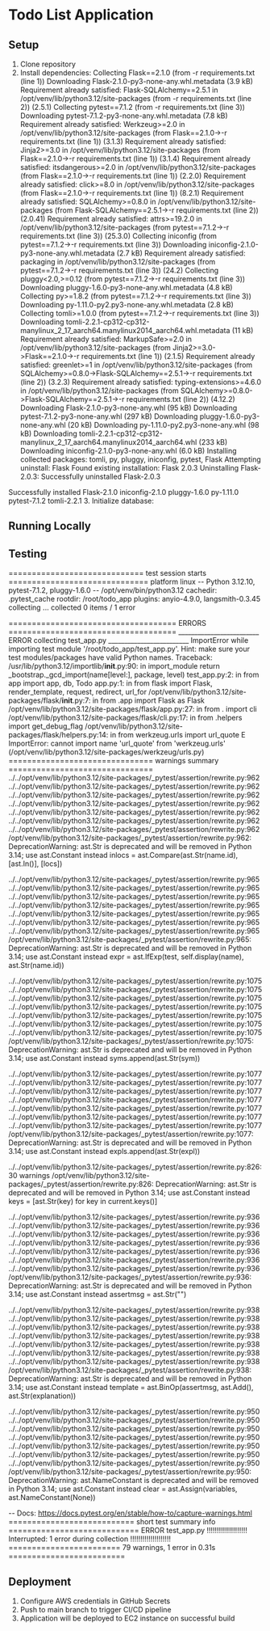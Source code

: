 # Todo List Application

## Setup
1. Clone repository
2. Install dependencies: Collecting Flask==2.1.0 (from -r requirements.txt (line 1))
  Downloading Flask-2.1.0-py3-none-any.whl.metadata (3.9 kB)
Requirement already satisfied: Flask-SQLAlchemy==2.5.1 in /opt/venv/lib/python3.12/site-packages (from -r requirements.txt (line 2)) (2.5.1)
Collecting pytest==7.1.2 (from -r requirements.txt (line 3))
  Downloading pytest-7.1.2-py3-none-any.whl.metadata (7.8 kB)
Requirement already satisfied: Werkzeug>=2.0 in /opt/venv/lib/python3.12/site-packages (from Flask==2.1.0->-r requirements.txt (line 1)) (3.1.3)
Requirement already satisfied: Jinja2>=3.0 in /opt/venv/lib/python3.12/site-packages (from Flask==2.1.0->-r requirements.txt (line 1)) (3.1.4)
Requirement already satisfied: itsdangerous>=2.0 in /opt/venv/lib/python3.12/site-packages (from Flask==2.1.0->-r requirements.txt (line 1)) (2.2.0)
Requirement already satisfied: click>=8.0 in /opt/venv/lib/python3.12/site-packages (from Flask==2.1.0->-r requirements.txt (line 1)) (8.2.1)
Requirement already satisfied: SQLAlchemy>=0.8.0 in /opt/venv/lib/python3.12/site-packages (from Flask-SQLAlchemy==2.5.1->-r requirements.txt (line 2)) (2.0.41)
Requirement already satisfied: attrs>=19.2.0 in /opt/venv/lib/python3.12/site-packages (from pytest==7.1.2->-r requirements.txt (line 3)) (25.3.0)
Collecting iniconfig (from pytest==7.1.2->-r requirements.txt (line 3))
  Downloading iniconfig-2.1.0-py3-none-any.whl.metadata (2.7 kB)
Requirement already satisfied: packaging in /opt/venv/lib/python3.12/site-packages (from pytest==7.1.2->-r requirements.txt (line 3)) (24.2)
Collecting pluggy<2.0,>=0.12 (from pytest==7.1.2->-r requirements.txt (line 3))
  Downloading pluggy-1.6.0-py3-none-any.whl.metadata (4.8 kB)
Collecting py>=1.8.2 (from pytest==7.1.2->-r requirements.txt (line 3))
  Downloading py-1.11.0-py2.py3-none-any.whl.metadata (2.8 kB)
Collecting tomli>=1.0.0 (from pytest==7.1.2->-r requirements.txt (line 3))
  Downloading tomli-2.2.1-cp312-cp312-manylinux_2_17_aarch64.manylinux2014_aarch64.whl.metadata (11 kB)
Requirement already satisfied: MarkupSafe>=2.0 in /opt/venv/lib/python3.12/site-packages (from Jinja2>=3.0->Flask==2.1.0->-r requirements.txt (line 1)) (2.1.5)
Requirement already satisfied: greenlet>=1 in /opt/venv/lib/python3.12/site-packages (from SQLAlchemy>=0.8.0->Flask-SQLAlchemy==2.5.1->-r requirements.txt (line 2)) (3.2.3)
Requirement already satisfied: typing-extensions>=4.6.0 in /opt/venv/lib/python3.12/site-packages (from SQLAlchemy>=0.8.0->Flask-SQLAlchemy==2.5.1->-r requirements.txt (line 2)) (4.12.2)
Downloading Flask-2.1.0-py3-none-any.whl (95 kB)
Downloading pytest-7.1.2-py3-none-any.whl (297 kB)
Downloading pluggy-1.6.0-py3-none-any.whl (20 kB)
Downloading py-1.11.0-py2.py3-none-any.whl (98 kB)
Downloading tomli-2.2.1-cp312-cp312-manylinux_2_17_aarch64.manylinux2014_aarch64.whl (233 kB)
Downloading iniconfig-2.1.0-py3-none-any.whl (6.0 kB)
Installing collected packages: tomli, py, pluggy, iniconfig, pytest, Flask
  Attempting uninstall: Flask
    Found existing installation: Flask 2.0.3
    Uninstalling Flask-2.0.3:
      Successfully uninstalled Flask-2.0.3

Successfully installed Flask-2.1.0 iniconfig-2.1.0 pluggy-1.6.0 py-1.11.0 pytest-7.1.2 tomli-2.2.1
3. Initialize database: 

## Running Locally


## Testing
============================= test session starts ==============================
platform linux -- Python 3.12.10, pytest-7.1.2, pluggy-1.6.0 -- /opt/venv/bin/python3.12
cachedir: .pytest_cache
rootdir: /root/todo_app
plugins: anyio-4.9.0, langsmith-0.3.45
collecting ... collected 0 items / 1 error

==================================== ERRORS ====================================
_________________________ ERROR collecting test_app.py _________________________
ImportError while importing test module '/root/todo_app/test_app.py'.
Hint: make sure your test modules/packages have valid Python names.
Traceback:
/usr/lib/python3.12/importlib/__init__.py:90: in import_module
    return _bootstrap._gcd_import(name[level:], package, level)
test_app.py:2: in <module>
    from app import app, db, Todo
app.py:1: in <module>
    from flask import Flask, render_template, request, redirect, url_for
/opt/venv/lib/python3.12/site-packages/flask/__init__.py:7: in <module>
    from .app import Flask as Flask
/opt/venv/lib/python3.12/site-packages/flask/app.py:27: in <module>
    from . import cli
/opt/venv/lib/python3.12/site-packages/flask/cli.py:17: in <module>
    from .helpers import get_debug_flag
/opt/venv/lib/python3.12/site-packages/flask/helpers.py:14: in <module>
    from werkzeug.urls import url_quote
E   ImportError: cannot import name 'url_quote' from 'werkzeug.urls' (/opt/venv/lib/python3.12/site-packages/werkzeug/urls.py)
=============================== warnings summary ===============================
../../opt/venv/lib/python3.12/site-packages/_pytest/assertion/rewrite.py:962
../../opt/venv/lib/python3.12/site-packages/_pytest/assertion/rewrite.py:962
../../opt/venv/lib/python3.12/site-packages/_pytest/assertion/rewrite.py:962
../../opt/venv/lib/python3.12/site-packages/_pytest/assertion/rewrite.py:962
../../opt/venv/lib/python3.12/site-packages/_pytest/assertion/rewrite.py:962
../../opt/venv/lib/python3.12/site-packages/_pytest/assertion/rewrite.py:962
../../opt/venv/lib/python3.12/site-packages/_pytest/assertion/rewrite.py:962
  /opt/venv/lib/python3.12/site-packages/_pytest/assertion/rewrite.py:962: DeprecationWarning: ast.Str is deprecated and will be removed in Python 3.14; use ast.Constant instead
    inlocs = ast.Compare(ast.Str(name.id), [ast.In()], [locs])

../../opt/venv/lib/python3.12/site-packages/_pytest/assertion/rewrite.py:965
../../opt/venv/lib/python3.12/site-packages/_pytest/assertion/rewrite.py:965
../../opt/venv/lib/python3.12/site-packages/_pytest/assertion/rewrite.py:965
../../opt/venv/lib/python3.12/site-packages/_pytest/assertion/rewrite.py:965
../../opt/venv/lib/python3.12/site-packages/_pytest/assertion/rewrite.py:965
../../opt/venv/lib/python3.12/site-packages/_pytest/assertion/rewrite.py:965
../../opt/venv/lib/python3.12/site-packages/_pytest/assertion/rewrite.py:965
  /opt/venv/lib/python3.12/site-packages/_pytest/assertion/rewrite.py:965: DeprecationWarning: ast.Str is deprecated and will be removed in Python 3.14; use ast.Constant instead
    expr = ast.IfExp(test, self.display(name), ast.Str(name.id))

../../opt/venv/lib/python3.12/site-packages/_pytest/assertion/rewrite.py:1075
../../opt/venv/lib/python3.12/site-packages/_pytest/assertion/rewrite.py:1075
../../opt/venv/lib/python3.12/site-packages/_pytest/assertion/rewrite.py:1075
../../opt/venv/lib/python3.12/site-packages/_pytest/assertion/rewrite.py:1075
../../opt/venv/lib/python3.12/site-packages/_pytest/assertion/rewrite.py:1075
../../opt/venv/lib/python3.12/site-packages/_pytest/assertion/rewrite.py:1075
../../opt/venv/lib/python3.12/site-packages/_pytest/assertion/rewrite.py:1075
  /opt/venv/lib/python3.12/site-packages/_pytest/assertion/rewrite.py:1075: DeprecationWarning: ast.Str is deprecated and will be removed in Python 3.14; use ast.Constant instead
    syms.append(ast.Str(sym))

../../opt/venv/lib/python3.12/site-packages/_pytest/assertion/rewrite.py:1077
../../opt/venv/lib/python3.12/site-packages/_pytest/assertion/rewrite.py:1077
../../opt/venv/lib/python3.12/site-packages/_pytest/assertion/rewrite.py:1077
../../opt/venv/lib/python3.12/site-packages/_pytest/assertion/rewrite.py:1077
../../opt/venv/lib/python3.12/site-packages/_pytest/assertion/rewrite.py:1077
../../opt/venv/lib/python3.12/site-packages/_pytest/assertion/rewrite.py:1077
../../opt/venv/lib/python3.12/site-packages/_pytest/assertion/rewrite.py:1077
  /opt/venv/lib/python3.12/site-packages/_pytest/assertion/rewrite.py:1077: DeprecationWarning: ast.Str is deprecated and will be removed in Python 3.14; use ast.Constant instead
    expls.append(ast.Str(expl))

../../opt/venv/lib/python3.12/site-packages/_pytest/assertion/rewrite.py:826: 30 warnings
  /opt/venv/lib/python3.12/site-packages/_pytest/assertion/rewrite.py:826: DeprecationWarning: ast.Str is deprecated and will be removed in Python 3.14; use ast.Constant instead
    keys = [ast.Str(key) for key in current.keys()]

../../opt/venv/lib/python3.12/site-packages/_pytest/assertion/rewrite.py:936
../../opt/venv/lib/python3.12/site-packages/_pytest/assertion/rewrite.py:936
../../opt/venv/lib/python3.12/site-packages/_pytest/assertion/rewrite.py:936
../../opt/venv/lib/python3.12/site-packages/_pytest/assertion/rewrite.py:936
../../opt/venv/lib/python3.12/site-packages/_pytest/assertion/rewrite.py:936
../../opt/venv/lib/python3.12/site-packages/_pytest/assertion/rewrite.py:936
../../opt/venv/lib/python3.12/site-packages/_pytest/assertion/rewrite.py:936
  /opt/venv/lib/python3.12/site-packages/_pytest/assertion/rewrite.py:936: DeprecationWarning: ast.Str is deprecated and will be removed in Python 3.14; use ast.Constant instead
    assertmsg = ast.Str("")

../../opt/venv/lib/python3.12/site-packages/_pytest/assertion/rewrite.py:938
../../opt/venv/lib/python3.12/site-packages/_pytest/assertion/rewrite.py:938
../../opt/venv/lib/python3.12/site-packages/_pytest/assertion/rewrite.py:938
../../opt/venv/lib/python3.12/site-packages/_pytest/assertion/rewrite.py:938
../../opt/venv/lib/python3.12/site-packages/_pytest/assertion/rewrite.py:938
../../opt/venv/lib/python3.12/site-packages/_pytest/assertion/rewrite.py:938
../../opt/venv/lib/python3.12/site-packages/_pytest/assertion/rewrite.py:938
  /opt/venv/lib/python3.12/site-packages/_pytest/assertion/rewrite.py:938: DeprecationWarning: ast.Str is deprecated and will be removed in Python 3.14; use ast.Constant instead
    template = ast.BinOp(assertmsg, ast.Add(), ast.Str(explanation))

../../opt/venv/lib/python3.12/site-packages/_pytest/assertion/rewrite.py:950
../../opt/venv/lib/python3.12/site-packages/_pytest/assertion/rewrite.py:950
../../opt/venv/lib/python3.12/site-packages/_pytest/assertion/rewrite.py:950
../../opt/venv/lib/python3.12/site-packages/_pytest/assertion/rewrite.py:950
../../opt/venv/lib/python3.12/site-packages/_pytest/assertion/rewrite.py:950
../../opt/venv/lib/python3.12/site-packages/_pytest/assertion/rewrite.py:950
../../opt/venv/lib/python3.12/site-packages/_pytest/assertion/rewrite.py:950
  /opt/venv/lib/python3.12/site-packages/_pytest/assertion/rewrite.py:950: DeprecationWarning: ast.NameConstant is deprecated and will be removed in Python 3.14; use ast.Constant instead
    clear = ast.Assign(variables, ast.NameConstant(None))

-- Docs: https://docs.pytest.org/en/stable/how-to/capture-warnings.html
=========================== short test summary info ============================
ERROR test_app.py
!!!!!!!!!!!!!!!!!!!! Interrupted: 1 error during collection !!!!!!!!!!!!!!!!!!!!
======================== 79 warnings, 1 error in 0.31s =========================

## Deployment
1. Configure AWS credentials in GitHub Secrets
2. Push to main branch to trigger CI/CD pipeline
3. Application will be deployed to EC2 instance on successful build
